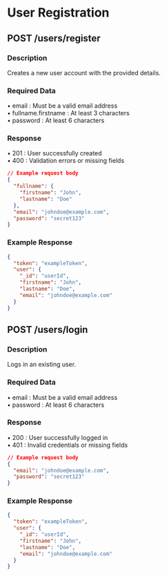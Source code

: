 # User Registration

## POST /users/register

### Description

Creates a new user account with the provided details.

### Required Data

• email : Must be a valid email address  
• fullname.firstname : At least 3 characters  
• password : At least 6 characters

### Response

• 201 : User successfully created  
• 400 : Validation errors or missing fields

```json
// Example request body
{
  "fullname": {
    "firstname": "John",
    "lastname": "Doe"
  },
  "email": "johndoe@example.com",
  "password": "secret123"
}
```

### Example Response

```json
{
  "token": "exampleToken",
  "user": {
    "_id": "userId",
    "firstname": "John",
    "lastname": "Doe",
    "email": "johndoe@example.com"
  }
}
```

## POST /users/login

### Description

Logs in an existing user.

### Required Data

• email : Must be a valid email address  
• password : At least 6 characters

### Response

• 200 : User successfully logged in  
• 401 : Invalid credentials or missing fields

```json
// Example request body
{
  "email": "johndoe@example.com",
  "password": "secret123"
}
```

### Example Response

```json
{
  "token": "exampleToken",
  "user": {
    "_id": "userId",
    "firstname": "John",
    "lastname": "Doe",
    "email": "johndoe@example.com"
  }
}
```
